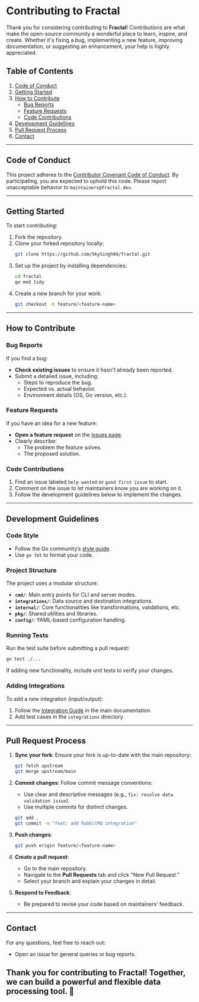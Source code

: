 # Contributing to Fractal

Thank you for considering contributing to **Fractal**! Contributions are what make the open-source community a wonderful place to learn, inspire, and create. Whether it's fixing a bug, implementing a new feature, improving documentation, or suggesting an enhancement, your help is highly appreciated.

## Table of Contents

1. [Code of Conduct](#code-of-conduct)
2. [Getting Started](#getting-started)
3. [How to Contribute](#how-to-contribute)
    - [Bug Reports](#bug-reports)
    - [Feature Requests](#feature-requests)
    - [Code Contributions](#code-contributions)
4. [Development Guidelines](#development-guidelines)
5. [Pull Request Process](#pull-request-process)
6. [Contact](#contact)

---

## Code of Conduct

This project adheres to the [Contributor Covenant Code of Conduct](https://www.contributor-covenant.org/version/2/0/code_of_conduct.html). By participating, you are expected to uphold this code. Please report unacceptable behavior to `maintainers@fractal.dev`.

---

## Getting Started

To start contributing:
1. Fork the repository.
2. Clone your forked repository locally:
   ```bash
   git clone https://github.com/SkySingh04/fractal.git
   ```
3. Set up the project by installing dependencies:
   ```bash
   cd fractal
   go mod tidy
   ```
4. Create a new branch for your work:
   ```bash
   git checkout -b feature/<feature-name>
   ```

---

## How to Contribute

### Bug Reports
If you find a bug:
- **Check existing issues** to ensure it hasn't already been reported.
- Submit a detailed issue, including:
  - Steps to reproduce the bug.
  - Expected vs. actual behavior.
  - Environment details (OS, Go version, etc.).

### Feature Requests
If you have an idea for a new feature:
- **Open a feature request** on the [Issues page](https://github.com/SkySingh04/fractal/issues).
- Clearly describe:
  - The problem the feature solves.
  - The proposed solution.

### Code Contributions
1. Find an issue labeled `help wanted` or `good first issue` to start.
2. Comment on the issue to let maintainers know you are working on it.
3. Follow the development guidelines below to implement the changes.

---

## Development Guidelines

### Code Style
- Follow the Go community’s [style guide](https://golang.org/doc/effective_go).
- Use `go fmt` to format your code.

### Project Structure
The project uses a modular structure:
- **`cmd/`**: Main entry points for CLI and server modes.
- **`integrations/`**: Data source and destination integrations.
- **`internal/`**: Core functionalities like transformations, validations, etc.
- **`pkg/`**: Shared utilities and libraries.
- **`config/`**: YAML-based configuration handling.

### Running Tests
Run the test suite before submitting a pull request:
```bash
go test ./...
```

If adding new functionality, include unit tests to verify your changes.

### Adding Integrations
To add a new integration (input/output):
1. Follow the [Integration Guide](#integration-guide) in the main documentation.
2. Add test cases in the `integrations` directory.

---

## Pull Request Process

1. **Sync your fork**: Ensure your fork is up-to-date with the main repository:
   ```bash
   git fetch upstream
   git merge upstream/main
   ```
2. **Commit changes**: Follow commit message conventions:
   - Use clear and descriptive messages (e.g., `fix: resolve data validation issue`).
   - Use multiple commits for distinct changes.
   ```bash
   git add .
   git commit -m "feat: add RabbitMQ integration"
   ```
3. **Push changes**:
   ```bash
   git push origin feature/<feature-name>
   ```
4. **Create a pull request**:
   - Go to the main repository.
   - Navigate to the **Pull Requests** tab and click "New Pull Request."
   - Select your branch and explain your changes in detail.

5. **Respond to Feedback**:
   - Be prepared to revise your code based on maintainers' feedback.

---

## Contact

For any questions, feel free to reach out:
- Open an issue for general queries or bug reports.

Thank you for contributing to **Fractal**! Together, we can build a powerful and flexible data processing tool. 🎉
--- 

